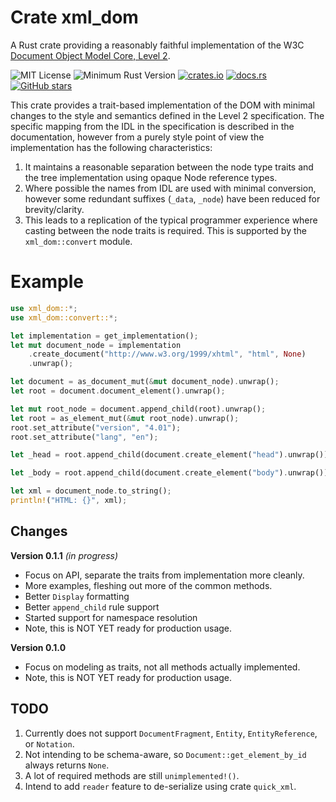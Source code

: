 # Crate xml_dom

A Rust crate providing a reasonably faithful implementation of the  W3C 
[Document Object Model Core, Level 2](https://www.w3.org/TR/DOM-Level-2-Core).

![MIT License](https://img.shields.io/badge/license-mit-118811.svg)
![Minimum Rust Version](https://img.shields.io/badge/Min%20Rust-1.38-green.svg)
[![crates.io](https://img.shields.io/crates/v/upnp-rs.svg)](https://crates.io/crates/xml_dom)
[![docs.rs](https://docs.rs/xml_dom/badge.svg)](https://docs.rs/xml_dom)
[![GitHub stars](https://img.shields.io/github/stars/johnstonskj/rust-xml_dom.svg)](https://github.com/johnstonskj/rust-xml_dom/stargazers)

This crate provides a trait-based implementation of the DOM with minimal changes to the style
and semantics defined in the Level 2 specification. The specific mapping from the IDL in the
specification is described in the documentation, however from a purely style point of
view the implementation has the following characteristics:

1. It maintains a reasonable separation between the node type traits and the tree implementation
   using opaque Node reference types.
1. Where possible the names from IDL are used with minimal conversion, however some redundant
   suffixes (`_data`, `_node`) have been reduced for brevity/clarity.
1. This leads to a replication of the typical programmer experience where casting between the
   node traits is required. This is supported by the `xml_dom::convert` module.

# Example

```rust
use xml_dom::*;
use xml_dom::convert::*;

let implementation = get_implementation();
let mut document_node = implementation
    .create_document("http://www.w3.org/1999/xhtml", "html", None)
    .unwrap();

let document = as_document_mut(&mut document_node).unwrap();
let root = document.document_element().unwrap();

let mut root_node = document.append_child(root).unwrap();
let root = as_element_mut(&mut root_node).unwrap();
root.set_attribute("version", "4.01");
root.set_attribute("lang", "en");

let _head = root.append_child(document.create_element("head").unwrap());

let _body = root.append_child(document.create_element("body").unwrap());

let xml = document_node.to_string();
println!("HTML: {}", xml);
```

## Changes

**Version 0.1.1** _(in progress)_

* Focus on API, separate the traits from implementation more cleanly.
* More examples, fleshing out more of the common methods.
* Better `Display` formatting
* Better `append_child` rule support
* Started support for namespace resolution
* Note, this is NOT YET ready for production usage.

**Version 0.1.0**

* Focus on modeling as traits, not all methods actually implemented.
* Note, this is NOT YET ready for production usage.

## TODO

1. Currently does not support `DocumentFragment`, `Entity`, `EntityReference`, or `Notation`.
1. Not intending to be schema-aware, so `Document::get_element_by_id` always returns `None`.
1. A lot of required methods are still `unimplemented!()`.
1. Intend to add `reader` feature to de-serialize using crate `quick_xml`.
